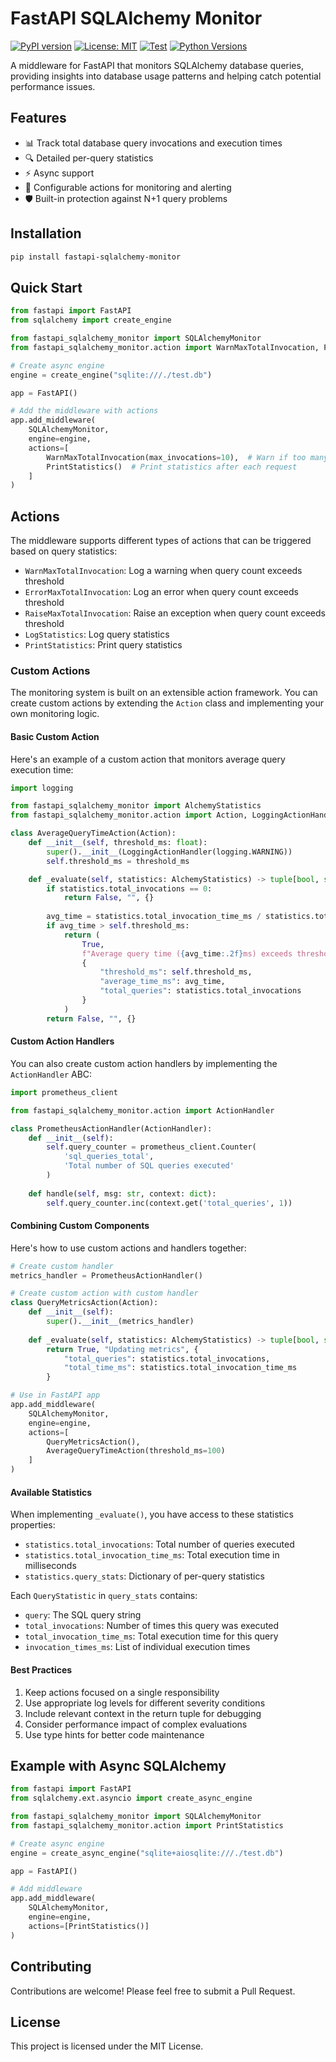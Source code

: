# FastAPI SQLAlchemy Monitor

[![PyPI version](https://badge.fury.io/py/fastapi-sqlalchemy-monitor.svg)](https://badge.fury.io/py/fastapi-sqlalchemy-monitor)
[![License: MIT](https://img.shields.io/badge/License-MIT-yellow.svg)](https://opensource.org/licenses/MIT)
[![Test](https://github.com/iwanbolzern/fastapi-sqlalchemy-monitor/actions/workflows/test.yml/badge.svg)](https://github.com/iwanbolzern/fastapi-sqlalchemy-monitor/actions/workflows/test.yml)
[![Python Versions](https://img.shields.io/pypi/pyversions/fastapi-sqlalchemy-monitor.svg)](https://pypi.org/project/fastapi-sqlalchemy-monitor/)

A middleware for FastAPI that monitors SQLAlchemy database queries, providing insights into database usage patterns and helping catch potential performance issues.

## Features

- 📊 Track total database query invocations and execution times
- 🔍 Detailed per-query statistics
- ⚡ Async support
- 🎯 Configurable actions for monitoring and alerting
- 🛡️ Built-in protection against N+1 query problems

## Installation

```bash
pip install fastapi-sqlalchemy-monitor
```

## Quick Start

```python
from fastapi import FastAPI
from sqlalchemy import create_engine

from fastapi_sqlalchemy_monitor import SQLAlchemyMonitor
from fastapi_sqlalchemy_monitor.action import WarnMaxTotalInvocation, PrintStatistics

# Create async engine
engine = create_engine("sqlite:///./test.db")

app = FastAPI()

# Add the middleware with actions
app.add_middleware(
    SQLAlchemyMonitor,
    engine=engine,
    actions=[
        WarnMaxTotalInvocation(max_invocations=10),  # Warn if too many queries
        PrintStatistics()  # Print statistics after each request
    ]
)
```

## Actions

The middleware supports different types of actions that can be triggered based on query statistics:

- `WarnMaxTotalInvocation`: Log a warning when query count exceeds threshold
- `ErrorMaxTotalInvocation`: Log an error when query count exceeds threshold
- `RaiseMaxTotalInvocation`: Raise an exception when query count exceeds threshold
- `LogStatistics`: Log query statistics
- `PrintStatistics`: Print query statistics

### Custom Actions

The monitoring system is built on an extensible action framework. You can create custom actions by extending the `Action` class and implementing your own monitoring logic.

#### Basic Custom Action

Here's an example of a custom action that monitors average query execution time:

```python
import logging

from fastapi_sqlalchemy_monitor import AlchemyStatistics
from fastapi_sqlalchemy_monitor.action import Action, LoggingActionHandler

class AverageQueryTimeAction(Action):
    def __init__(self, threshold_ms: float):
        super().__init__(LoggingActionHandler(logging.WARNING))
        self.threshold_ms = threshold_ms

    def _evaluate(self, statistics: AlchemyStatistics) -> tuple[bool, str, dict]:
        if statistics.total_invocations == 0:
            return False, "", {}
            
        avg_time = statistics.total_invocation_time_ms / statistics.total_invocations
        if avg_time > self.threshold_ms:
            return (
                True,
                f"Average query time ({avg_time:.2f}ms) exceeds threshold ({self.threshold_ms}ms)",
                {
                    "threshold_ms": self.threshold_ms,
                    "average_time_ms": avg_time,
                    "total_queries": statistics.total_invocations
                }
            )
        return False, "", {}
```

#### Custom Action Handlers

You can also create custom action handlers by implementing the `ActionHandler` ABC:

```python
import prometheus_client

from fastapi_sqlalchemy_monitor.action import ActionHandler

class PrometheusActionHandler(ActionHandler):
    def __init__(self):
        self.query_counter = prometheus_client.Counter(
            'sql_queries_total', 
            'Total number of SQL queries executed'
        )
        
    def handle(self, msg: str, context: dict):
        self.query_counter.inc(context.get('total_queries', 1))
```

#### Combining Custom Components

Here's how to use custom actions and handlers together:

```python
# Create custom handler
metrics_handler = PrometheusActionHandler()

# Create custom action with custom handler
class QueryMetricsAction(Action):
    def __init__(self):
        super().__init__(metrics_handler)
        
    def _evaluate(self, statistics: AlchemyStatistics) -> tuple[bool, str, dict]:
        return True, "Updating metrics", {
            "total_queries": statistics.total_invocations,
            "total_time_ms": statistics.total_invocation_time_ms
        }

# Use in FastAPI app
app.add_middleware(
    SQLAlchemyMonitor,
    engine=engine,
    actions=[
        QueryMetricsAction(),
        AverageQueryTimeAction(threshold_ms=100)
    ]
)
```

#### Available Statistics

When implementing `_evaluate()`, you have access to these statistics properties:

- `statistics.total_invocations`: Total number of queries executed
- `statistics.total_invocation_time_ms`: Total execution time in milliseconds
- `statistics.query_stats`: Dictionary of per-query statistics

Each `QueryStatistic` in `query_stats` contains:
- `query`: The SQL query string
- `total_invocations`: Number of times this query was executed
- `total_invocation_time_ms`: Total execution time for this query
- `invocation_times_ms`: List of individual execution times

#### Best Practices

1. Keep actions focused on a single responsibility
2. Use appropriate log levels for different severity conditions
3. Include relevant context in the return tuple for debugging
4. Consider performance impact of complex evaluations
5. Use type hints for better code maintenance

## Example with Async SQLAlchemy

```python
from fastapi import FastAPI
from sqlalchemy.ext.asyncio import create_async_engine

from fastapi_sqlalchemy_monitor import SQLAlchemyMonitor
from fastapi_sqlalchemy_monitor.action import PrintStatistics

# Create async engine
engine = create_async_engine("sqlite+aiosqlite:///./test.db")

app = FastAPI()

# Add middleware
app.add_middleware(
    SQLAlchemyMonitor,
    engine=engine,
    actions=[PrintStatistics()]
)
```

## Contributing

Contributions are welcome! Please feel free to submit a Pull Request.

## License

This project is licensed under the MIT License.
